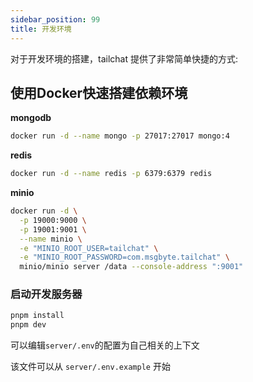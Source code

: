 ```yaml
---
sidebar_position: 99
title: 开发环境
---
```


对于开发环境的搭建，tailchat 提供了非常简单快捷的方式:

## 使用Docker快速搭建依赖环境

**mongodb**
```bash
docker run -d --name mongo -p 27017:27017 mongo:4
```

**redis**
```bash
docker run -d --name redis -p 6379:6379 redis
```

**minio**
```bash
docker run -d \
  -p 19000:9000 \
  -p 19001:9001 \
  --name minio \
  -e "MINIO_ROOT_USER=tailchat" \
  -e "MINIO_ROOT_PASSWORD=com.msgbyte.tailchat" \
  minio/minio server /data --console-address ":9001"
```

### 启动开发服务器

```bash
pnpm install
pnpm dev
```

可以编辑`server/.env`的配置为自己相关的上下文

该文件可以从 `server/.env.example` 开始
